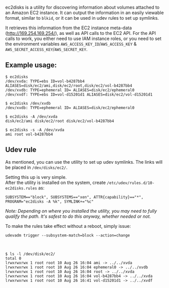 ec2disks is a utility for discovering information about volumes attached to an Amazon EC2 instance.
It can output the information in an easily viewable format, similar to `blkid`, or it can be used in udev rules to set up symlinks.

It retrieves this information from the EC2 instance meta-data (http://169.254.169.254/), as well as API calls to the EC2 API. For the API calls to work, you either need to use IAM instance roles, or you need to set the environment variables `AWS_ACCESS_KEY_ID`/`AWS_ACCESS_KEY` & `AWS_SECRET_ACCESS_KEY`/`AWS_SECRET_KEY`.

## Example usage:

    $ ec2disks
    /dev/xvda: TYPE=ebs ID=vol-b4287bb4 ALIASES=disk/ec2/ami,disk/ec2/root,disk/ec2/vol-b4287bb4
    /dev/xvdb: TYPE=ephemeral ID= ALIASES=disk/ec2/ephemeral0
    /dev/xvdf: TYPE=ebs ID=vol-d15201d1 ALIASES=disk/ec2/vol-d15201d1

    $ ec2disks /dev/xvdb
    /dev/xvdb: TYPE=ephemeral ID= ALIASES=disk/ec2/ephemeral0

    $ ec2disks -A /dev/xvda
    disk/ec2/ami disk/ec2/root disk/ec2/vol-b4287bb4

    $ ec2disks -s -A /dev/xvda
    ami root vol-b4287bb4

## Udev rule
As mentioned, you can use the utility to set up udev symlinks. The links will be placed in `/dev/disks/ec2/`.

Setting this up is very simple.  
After the utility is installed on the system, create `/etc/udev/rules.d/10-ec2disks.rules` as:

    SUBSYSTEM=="block", SUBSYSTEMS=="xen", ATTR{capability}=="*", PROGRAM="ec2disks -A %k", SYMLINK+="%c"

*Note: Depending on where you installed the utility, you may need to fully qualify the path. It's safest to do this anyway, whether needed or not.*

To make the rules take effect without a reboot, simply issue:

    udevadm trigger --subsystem-match=block --action=change

&nbsp;

    $ ls -l /dev/disk/ec2/
    total 0
    lrwxrwxrwx 1 root root 10 Aug 26 16:04 ami -> ../../xvda
    lrwxrwxrwx 1 root root 10 Aug 26 16:04 ephemeral0 -> ../../xvdb
    lrwxrwxrwx 1 root root 10 Aug 26 16:04 root -> ../../xvda
    lrwxrwxrwx 1 root root 10 Aug 26 16:04 vol-b4287bb4 -> ../../xvda
    lrwxrwxrwx 1 root root 10 Aug 26 16:41 vol-d15201d1 -> ../../xvdf
